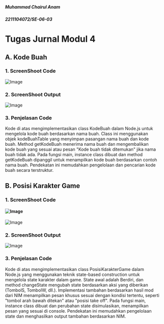 
##### Muhammad Chairul Anam
##### 2211104072/SE-06-03

# Tugas Jurnal Modul 4
## A. Kode Buah
### 1. ScreenShoot Code
![Image](https://github.com/user-attachments/assets/a311260d-9326-4e5b-aca3-2c124c713e3b)
### 2. ScreenShoot Output
![Image](https://github.com/user-attachments/assets/6307e0ff-61de-42f2-97b0-188a39b46363)
### 3. Penjelasan Code
Kode di atas mengimplementasikan class KodeBuah dalam Node.js untuk mengelola kode buah berdasarkan nama buah. Class ini menggunakan objek kodeBuahTable yang menyimpan pasangan nama buah dan kode buah. Method getKodeBuah menerima nama buah dan mengembalikan kode buah yang sesuai atau pesan "Kode buah tidak ditemukan" jika nama buah tidak ada. Pada fungsi main, instance class dibuat dan method getKodeBuah dipanggil untuk menampilkan kode buah berdasarkan contoh nama buah. Pendekatan ini memudahkan pengelolaan dan pencarian kode buah secara terstruktur.

## B. Posisi Karakter Game
### 1. ScreenShoot Code
#### ![Image](https://github.com/user-attachments/assets/75c6e7a3-7466-40a9-930f-3cef683bcf0d)

![Image](https://github.com/user-attachments/assets/b5a0cd70-e5de-4207-8fc5-8098ee4aa712)
### 2. ScreenShoot Output
![Image](https://github.com/user-attachments/assets/a1543b6f-d4c3-4f6e-b90c-9da984aa80b4)
### 3. Penjelasan Code
Kode di atas mengimplementasikan class PosisiKarakterGame dalam Node.js yang menggunakan teknik state-based construction untuk mengelola state karakter dalam game. State awal adalah Berdiri, dan method changeState mengubah state berdasarkan aksi yang diberikan (TombolS, TombolW, dll.). Implementasi tambahan berdasarkan hasil mod dari NIM menampilkan pesan khusus sesuai dengan kondisi tertentu, seperti "tombol arah bawah ditekan" atau "posisi take off". Pada fungsi main, instance class dibuat dan perubahan state disimulasikan, menampilkan pesan yang sesuai di console. Pendekatan ini memudahkan pengelolaan state dan menghasilkan output tambahan berdasarkan NIM.


